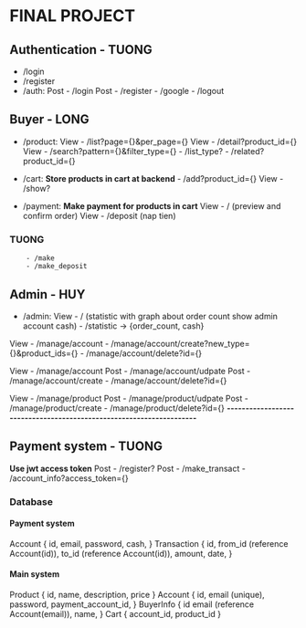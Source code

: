 # FINAL PROJECT

## Authentication - TUONG
- /login
- /register
- /auth:
Post    - /login
Post    - /register
        - /google
        - /logout


## Buyer          - LONG
- /product:
View    - /list?page={}&per_page={}
View    - /detail?product_id={}
View    - /search?pattern={}&filter_type={}
        - /list_type?
        - /related?product_id={}

- /cart: **Store products in cart at backend**
        - /add?product_id={}
View    - /show?

- /payment: **Make payment for products in cart**
View    - /         (preview and confirm order)
View    - /deposit  (nap tien)
### TUONG
        - /make
        - /make_deposit



## Admin            - HUY
- /admin:
View    - /         (statistic with graph about order count
                     show admin account cash)
        - /statistic    -> {order_count, cash}

View    - /manage/account
        - /manage/account/create?new_type={}&product_ids={}
        - /manage/account/delete?id={}

View    - /manage/account
Post    - /manage/account/udpate
Post    - /manage/account/create
        - /manage/account/delete?id={}

View    - /manage/product
Post    - /manage/product/udpate
Post    - /manage/product/create
        - /manage/product/delete?id={}
**--------------------------------------------------------------------**


## Payment system       - TUONG
**Use jwt access token**
Post    - /register?
Post    - /make_transact
        - /account_info?access_token={}

### Database
#### Payment system
Account {
    id,
    email,
    password,
    cash,
}
Transaction {
    id,
    from_id (reference Account(id)),
    to_id (reference Account(id)),
    amount,
    date,
}

#### Main system
Product {
    id,
    name,
    description,
    price
}
Account {
    id,
    email (unique),
    password,
    payment_account_id,
}
BuyerInfo {
    id
    email (reference Account(email)),
    name,
}
Cart {
    account_id,
    product_id
}
